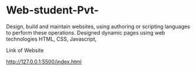 # Web-student-Pvt-
Design, build and maintain websites, using authoring or scripting languages to perform these operations. Designed dynamic pages using web technologies HTML, CSS, Javascript,


Link of Website

http://127.0.0.1:5500/index.html
